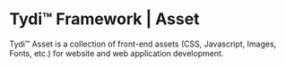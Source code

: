 # Tydi™ Framework | Asset
Tydi™ Asset is a collection of front-end assets (CSS, Javascript, Images, Fonts, etc.) for website and web application development.

